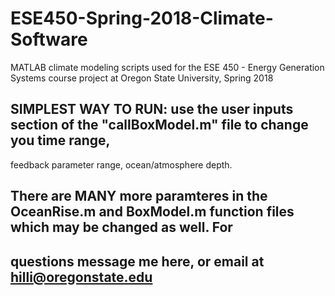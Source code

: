 # ESE450-Spring-2018-Climate-Software
MATLAB climate modeling scripts used for the ESE 450 - Energy Generation Systems course project at Oregon State University, Spring 2018

## SIMPLEST WAY TO RUN: use the user inputs section of the "callBoxModel.m" file to change you time range, 
feedback parameter range, ocean/atmosphere depth.

## There are MANY more paramteres in the OceanRise.m and BoxModel.m function files which may be changed as well. For 
## questions message me here, or email at hilli@oregonstate.edu
